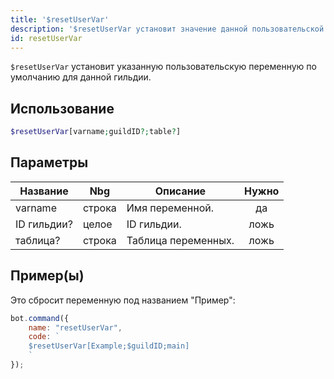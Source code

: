 ```yaml
---
title: '$resetUserVar'
description: '$resetUserVar установит значение данной пользовательской переменной по умолчанию для данной гильдии.'
id: resetUserVar
---
```


`$resetUserVar` установит указанную пользовательскую переменную по умолчанию для данной гильдии.

## Использование

```php
$resetUserVar[varname;guildID?;table?]
```

## Параметры

| Название    | Nbg    | Описание            | Нужно |
| ----------- | ------ | ------------------- |:-----:|
| varname     | строка | Имя переменной.     |  да   |
| ID гильдии? | целое  | ID гильдии.         | ложь  |
| таблица?    | строка | Таблица переменных. | ложь  |

## Пример(ы)

Это сбросит переменную под названием "Пример":

```javascript
bot.command({
    name: "resetUserVar",
    code: `
    $resetUserVar[Example;$guildID;main]
    `
});
```
